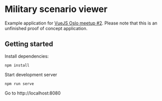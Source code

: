# Military scenario viewer

Example application for [VueJS Oslo meetup #2](https://www.meetup.com/VueJS-Oslo/events/247623506/).
Please note that this is an unfinished  proof of concept application.

## Getting started

Install dependencies:
```
npm install
```

Start development server
```
npm run serve
```

Go to http://localhost:8080 








